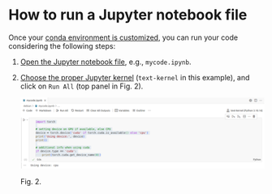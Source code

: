 # How to run a Jupyter notebook file

Once your [conda environment is customized](../conda-env-customize/conda-env-customize.md), you can run your code considering the following steps:

1. [Open the Jupyter notebook file](../code-server-file-open/code-server-file-open.md), e.g., `mycode.ipynb`. 
2. [Choose the proper Jupyter kernel](../code-server-jupyter-kernel/code-server-jupyter-kernel.md)  (`text-kernel` in this example), and click on `Run All` (top panel in Fig. 2).

    ![code-server-run-1.png](images/code-server-run-1.png)

    Fig. 2.
